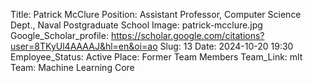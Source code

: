Title: Patrick McClure
Position: Assistant Professor, Computer Science Dept., Naval Postgraduate School
Image: patrick-mcclure.jpg
Google_Scholar_profile: https://scholar.google.com/citations?user=8TKyUl4AAAAJ&hl=en&oi=ao
Slug: 13
Date: 2024-10-20 19:30
Employee_Status: Active
Place: Former Team Members
Team_Link: mlt
Team: Machine Learning Core